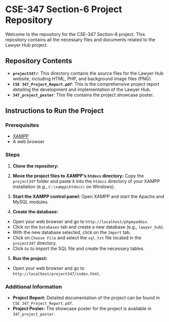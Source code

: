 # CSE-347 Section-6 Project Repository

Welcome to the repository for the CSE-347 Section-6 project. This repository contains all the necessary files and documents related to the Lawyer Hub project.

## Repository Contents

- **`project347/`**: This directory contains the source files for the Lawyer Hub website, including HTML, PHP, and background image files (PNG).
- **`CSE 347_Project_Report.pdf`**: This is the comprehensive project report detailing the development and implementation of the Lawyer Hub.
- **`347_project_poster`**: This file contains the project showcase poster.


## Instructions to Run the Project

### Prerequisites

- [XAMPP](https://www.apachefriends.org/index.html)
- A web browser

### Steps

1. **Clone the repository:**

2. **Move the project files to XAMPP's `htdocs` directory:**
Copy the `project347` folder and paste it into the `htdocs` directory of your XAMPP installation (e.g., `C:\xampp\htdocs\` on Windows).

3. **Start the XAMPP control panel:**
Open XAMPP and start the Apache and MySQL modules.

4. **Create the database:**
- Open your web browser and go to `http://localhost/phpmyadmin`.
- Click on the `Databases` tab and create a new database (e.g., `lawyer_hub`).
- With the new database selected, click on the `Import` tab.
- Click on `Choose File` and select the `sql.txt` file located in the `project347` directory.
- Click `Go` to import the SQL file and create the necessary tables.

5. **Run the project:**
- Open your web browser and go to `http://localhost/project347/index.html`.

### Additional Information

- **Project Report:** Detailed documentation of the project can be found in `CSE 347_Project_Report.pdf`.
- **Project Poster:** The showcase poster for the project is available in `347_project_poster`.

